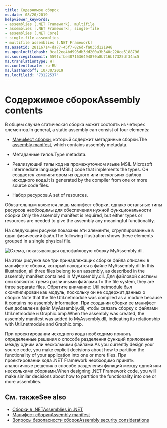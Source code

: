 ```yaml
---
title: Содержимое сборок
ms.date: 08/20/2019
helpviewer_keywords:
- assemblies [.NET Framework], multifile
- assemblies [.NET Framework], single-file
- assemblies [.NET Core]
- single-file assemblies
- multifile assemblies [.NET Framework]
ms.assetid: 28116714-da77-45f7-826d-fa035d121948
ms.openlocfilehash: 9ca12ee4bd993db3dd200a3b340c220ce5188796
ms.sourcegitcommit: 559fcfbe4871636494870a8b716bf7325df34ac5
ms.translationtype: HT
ms.contentlocale: ru-RU
ms.lasthandoff: 10/30/2019
ms.locfileid: "73122537"
---
```

# <a name="assembly-contents"></a><span data-ttu-id="05c10-102">Содержимое сборок</span><span class="sxs-lookup"><span data-stu-id="05c10-102">Assembly contents</span></span>
<span data-ttu-id="05c10-103">В общем случае статическая сборка может состоять из четырех элементов.</span><span class="sxs-lookup"><span data-stu-id="05c10-103">In general, a static assembly can consist of four elements:</span></span>

- <span data-ttu-id="05c10-104">[Манифест сборки](manifest.md), который содержит метаданные сборки.</span><span class="sxs-lookup"><span data-stu-id="05c10-104">The [assembly manifest](manifest.md), which contains assembly metadata.</span></span>

- <span data-ttu-id="05c10-105">Метаданные типов.</span><span class="sxs-lookup"><span data-stu-id="05c10-105">Type metadata.</span></span>  

- <span data-ttu-id="05c10-106">Реализующий типы код на промежуточном языке MSIL.</span><span class="sxs-lookup"><span data-stu-id="05c10-106">Microsoft intermediate language (MSIL) code that implements the types.</span></span> <span data-ttu-id="05c10-107">Он создается компилятором из одного или нескольких файлов исходного кода.</span><span class="sxs-lookup"><span data-stu-id="05c10-107">It is generated by the compiler from one or more source code files.</span></span>

- <span data-ttu-id="05c10-108">Набор ресурсов.</span><span class="sxs-lookup"><span data-stu-id="05c10-108">A set of resources.</span></span>  

<span data-ttu-id="05c10-109">Обязательным является лишь манифест сборки, однако остальные типы ресурсов необходимы для обеспечения нужной функциональности сборки.</span><span class="sxs-lookup"><span data-stu-id="05c10-109">Only the assembly manifest is required, but either types or resources are needed to give the assembly any meaningful functionality.</span></span>

<span data-ttu-id="05c10-110">На следующем рисунке показаны эти элементы, сгруппированные в один физический файл.</span><span class="sxs-lookup"><span data-stu-id="05c10-110">The following illustration shows these elements grouped in a single physical file.</span></span>

![Схема, показывающая однофайловую сборку MyAssembly.dll.](./media/contents/single-file-assembly.gif)

<span data-ttu-id="05c10-112">На этом рисунке все три принадлежащих сборке файла описаны в манифесте сборки, который находится в файле MyAssembly.dll.</span><span class="sxs-lookup"><span data-stu-id="05c10-112">In this illustration, all three files belong to an assembly, as described in the assembly manifest contained in MyAssembly.dll.</span></span> <span data-ttu-id="05c10-113">Для файловой системы они являются тремя различными файлами.</span><span class="sxs-lookup"><span data-stu-id="05c10-113">To the file system, they are three separate files.</span></span> <span data-ttu-id="05c10-114">Обратите внимание: Util.netmodule был скомпилирован как модуль, поскольку он не содержит данных о сборке.</span><span class="sxs-lookup"><span data-stu-id="05c10-114">Note that the file Util.netmodule was compiled as a module because it contains no assembly information.</span></span> <span data-ttu-id="05c10-115">При создании сборки ее манифест был добавлен в файл MyAssembly.dll, чтобы связать сборку с файлами Util.netmodule и Graphic.bmp.</span><span class="sxs-lookup"><span data-stu-id="05c10-115">When the assembly was created, the assembly manifest was added to MyAssembly.dll, indicating its relationship with Util.netmodule and Graphic.bmp.</span></span>

<span data-ttu-id="05c10-116">При проектировании исходного кода необходимо принять определенные решения о способе разделения функций приложения между одним или несколькими файлами.</span><span class="sxs-lookup"><span data-stu-id="05c10-116">As you currently design your source code, you make explicit decisions about how to partition the functionality of your application into one or more files.</span></span> <span data-ttu-id="05c10-117">При проектировании кода .NET Framework необходимо принять аналогичные решения о способе разделения функций между одной или несколькими сборками.</span><span class="sxs-lookup"><span data-stu-id="05c10-117">When designing .NET Framework code, you will make similar decisions about how to partition the functionality into one or more assemblies.</span></span>

## <a name="see-also"></a><span data-ttu-id="05c10-118">См. также</span><span class="sxs-lookup"><span data-stu-id="05c10-118">See also</span></span>

- [<span data-ttu-id="05c10-119">Сборки в .NET</span><span class="sxs-lookup"><span data-stu-id="05c10-119">Assemblies in .NET</span></span>](index.md)
- [<span data-ttu-id="05c10-120">Манифест сборки</span><span class="sxs-lookup"><span data-stu-id="05c10-120">Assembly manifest</span></span>](manifest.md)
- [<span data-ttu-id="05c10-121">Вопросы безопасности сборок</span><span class="sxs-lookup"><span data-stu-id="05c10-121">Assembly security considerations</span></span>](security-considerations.md)
